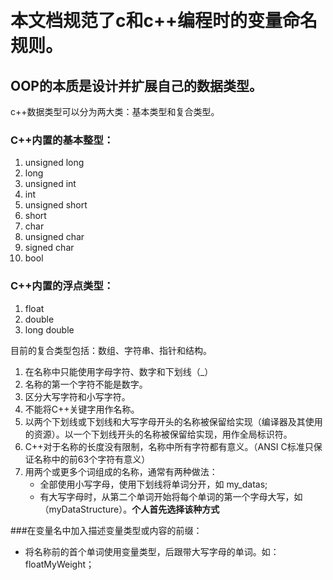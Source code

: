 ﻿﻿# 本文档规范了c和c++编程时的变量命名规则。## OOP的本质是设计并扩展自己的数据类型。c++数据类型可以分为两大类：基本类型和复合类型。### C++内置的基本整型：1. unsigned long2. long3. unsigned int4. int5. unsigned short6. short7. char8. unsigned char9. signed char10. bool### C++内置的浮点类型：1. float2. double3. long double目前的复合类型包括：数组、字符串、指针和结构。1. 在名称中只能使用字母字符、数字和下划线（_）2. 名称的第一个字符不能是数字。3. 区分大写字符和小写字符。4. 不能将C++关键字用作名称。5. 以两个下划线或下划线和大写字母开头的名称被保留给实现（编译器及其使用的资源）。以一个下划线开头的名称被保留给实现，用作全局标识符。6. C++对于名称的长度没有限制，名称中所有字符都有意义。（ANSI C标准只保证名称中的前63个字符有意义）7. 用两个或更多个词组成的名称，通常有两种做法：   - 全部使用小写字母，使用下划线将单词分开，如 my_datas;    - 有大写字母时，从第二个单词开始将每个单词的第一个字母大写，如（myDataStructure）。**个人首先选择该种方式** ###在变量名中加入描述变量类型或内容的前缀：- 将名称前的首个单词使用变量类型，后跟带大写字母的单词。如：floatMyWeight；
